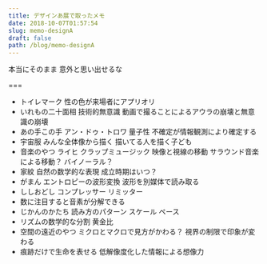 ```yaml
---
title: デザインあ展で取ったメモ
date: 2018-10-07T01:57:54
slug: memo-designA
draft: false
path: /blog/memo-designA
---
```


本当にそのまま 意外と思い出せるな

===

* トイレマーク 性の色が来場者にアプリオリ
* いれもの二十面相 技術的無意識 動画で撮ることによるアウラの崩壊と無意識の崩壊
* あの手この手 アン・ドゥ・トロワ 量子性 不確定が情報観測により確定する
* 宇宙服 みんな全体像から描く 描いてる人を描く子ども
* 音楽のやつ ライヒ クラップミュージック 映像と視線の移動 サラウンド音楽による移動？ バイノーラル？
* 家紋 自然の数学的な表現 成立時期はいつ？ 
* がまん エントロピーの波形変換 波形を別媒体で読み取る 
* ししおどし コンプレッサー リミッター
* 数に注目すると音素が分解できる
* じかんのかたち 読み方のパターン スケール ペース
* リズムの数学的な分割 黄金比
* 空間の遠近のやつ ミクロとマクロで見方がかわる？ 視界の制限で印象が変わる
* 痕跡だけで生命を表せる 低解像度化した情報による想像力